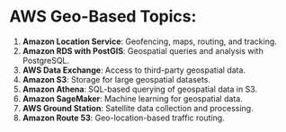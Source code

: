 # AWS Geo-Based Topics:

1. **Amazon Location Service**: Geofencing, maps, routing, and tracking.
2. **Amazon RDS with PostGIS**: Geospatial queries and analysis with PostgreSQL.
3. **AWS Data Exchange**: Access to third-party geospatial data.
4. **Amazon S3**: Storage for large geospatial datasets.
5. **Amazon Athena**: SQL-based querying of geospatial data in S3.
6. **Amazon SageMaker**: Machine learning for geospatial data.
7. **AWS Ground Station**: Satellite data collection and processing.
8. **Amazon Route 53**: Geo-location-based traffic routing.



